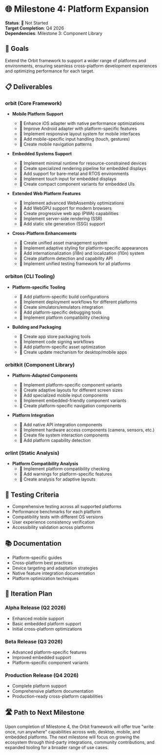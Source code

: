 # 🌐 Milestone 4: Platform Expansion

**Status**: 🔴 Not Started  
**Target Completion**: Q4 2026  
**Dependencies**: Milestone 3: Component Library

## 🎯 Goals

Extend the Orbit framework to support a wider range of platforms and environments, ensuring seamless cross-platform development experiences and optimizing performance for each target.

## 📋 Deliverables

### orbit (Core Framework)

- **Mobile Platform Support**
  - 🔴 Enhance iOS adapter with native performance optimizations
  - 🔴 Improve Android adapter with platform-specific features
  - 🔴 Implement responsive layout system for mobile interfaces
  - 🔴 Add mobile-specific input handling (touch, gestures)
  - 🔴 Create mobile navigation patterns

- **Embedded Systems Support**
  - 🔴 Implement minimal runtime for resource-constrained devices
  - 🔴 Create specialized rendering pipeline for embedded displays
  - 🔴 Add support for bare-metal and RTOS environments
  - 🔴 Implement touch input for embedded displays
  - 🔴 Create compact component variants for embedded UIs

- **Extended Web Platform Features**
  - 🔴 Implement advanced WebAssembly optimizations
  - 🔴 Add WebGPU support for modern browsers
  - 🔴 Create progressive web app (PWA) capabilities
  - 🔴 Implement server-side rendering (SSR)
  - 🔴 Add static site generation (SSG) support

- **Cross-Platform Enhancements**
  - 🔴 Create unified asset management system
  - 🔴 Implement adaptive styling for platform-specific appearances
  - 🔴 Add internationalization (i18n) and localization (l10n) system
  - 🔴 Create platform detection and capability API
  - 🔴 Implement unified testing framework for all platforms

### orbiton (CLI Tooling)

- **Platform-specific Tooling**
  - 🔴 Add platform-specific build configurations
  - 🔴 Implement deployment workflows for different platforms
  - 🔴 Create simulators/emulators integration
  - 🔴 Add platform-specific debugging tools
  - 🔴 Implement platform compatibility checking

- **Building and Packaging**
  - 🔴 Create app store packaging tools
  - 🔴 Implement code signing workflows
  - 🔴 Add platform-specific asset optimization
  - 🔴 Create update mechanism for desktop/mobile apps

### orbitkit (Component Library)

- **Platform-Adapted Components**
  - 🔴 Implement platform-specific component variants
  - 🔴 Create adaptive layouts for different screen sizes
  - 🔴 Add specialized mobile input components
  - 🔴 Implement embedded-friendly component variants
  - 🔴 Create platform-specific navigation components

- **Platform Integration**
  - 🔴 Add native API integration components
  - 🔴 Implement hardware access components (camera, sensors, etc.)
  - 🔴 Create file system interaction components
  - 🔴 Add platform capability detection

### orlint (Static Analysis)

- **Platform Compatibility Analysis**
  - 🔴 Implement platform compatibility checking
  - 🔴 Add warnings for platform-specific features
  - 🔴 Create analysis for adaptive layouts

## 🧪 Testing Criteria

- Comprehensive testing across all supported platforms
- Performance benchmarks for each platform
- Compatibility tests with different OS versions
- User experience consistency verification
- Accessibility validation across platforms

## 📚 Documentation

- Platform-specific guides
- Cross-platform best practices
- Device targeting and adaptation strategies
- Native feature integration documentation
- Platform optimization techniques

## 🔄 Iteration Plan

### Alpha Release (Q2 2026)
- Enhanced mobile support
- Basic embedded platform support
- Initial cross-platform optimizations

### Beta Release (Q3 2026)
- Advanced platform-specific features
- Improved embedded support
- Platform-specific component variants

### Production Release (Q4 2026)
- Complete platform support
- Comprehensive platform documentation
- Production-ready cross-platform capabilities

## 🛣️ Path to Next Milestone

Upon completion of Milestone 4, the Orbit framework will offer true "write once, run anywhere" capabilities across web, desktop, mobile, and embedded platforms. The next milestone will focus on growing the ecosystem through third-party integrations, community contributions, and expanded tooling for a broader range of use cases.
